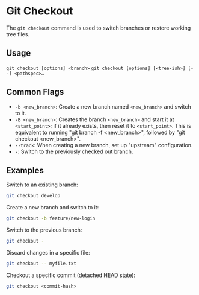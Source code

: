 # Git Checkout

The `git checkout` command is used to switch branches or restore working tree files.

## Usage
`git checkout [options] <branch>`
`git checkout [options] [<tree-ish>] [--] <pathspec>…`

## Common Flags
-   `-b <new_branch>`: Create a new branch named `<new_branch>` and switch to it.
-   `-B <new_branch>`: Creates the branch `<new_branch>` and start it at `<start_point>`; if it already exists, then reset it to `<start_point>`. This is equivalent to running "git branch -f <new_branch>", followed by "git checkout <new_branch>".
-   `--track`: When creating a new branch, set up "upstream" configuration.
-   `-`: Switch to the previously checked out branch.

## Examples
Switch to an existing branch:
```bash
git checkout develop
```

Create a new branch and switch to it:
```bash
git checkout -b feature/new-login
```

Switch to the previous branch:
```bash
git checkout -
```

Discard changes in a specific file:
```bash
git checkout -- myfile.txt
```

Checkout a specific commit (detached HEAD state):
```bash
git checkout <commit-hash>
```
